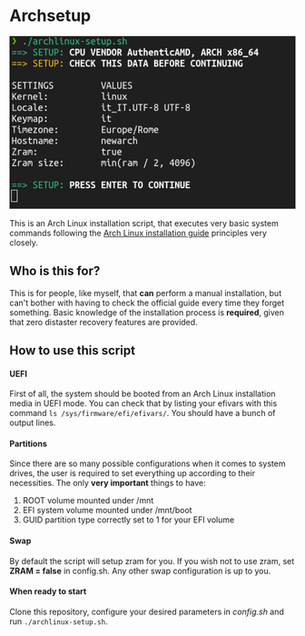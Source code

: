 # Archsetup
<p align="center">
  <img src="https://github.com/iOmega8561/Archsetup/blob/master/screenshot.png?raw=true" />
</p>

This is an Arch Linux installation script, that executes very basic system commands following the [Arch Linux installation guide](https://wiki.archlinux.org/title/installation_guide) principles very closely.

## Who is this for?
This is for people, like myself, that **can** perform a manual installation, but can't bother with having to check the official guide every time they forget something. Basic knowledge of the installation process is **required**, given that zero distaster recovery features are provided.

## How to use this script
#### UEFI
First of all, the system should be booted from an Arch Linux installation media in UEFI mode. You can check that by listing your efivars with this command ```ls /sys/firmware/efi/efivars/```. You should have a bunch of output lines.

#### Partitions
Since there are so many possible configurations when it comes to system drives, the user is required to set everything up according to their necessities. 
The only **very important** things to have:
1. ROOT volume mounted under /mnt
2. EFI system volume mounted under /mnt/boot
4. GUID partition type correctly set to 1 for your EFI volume

#### Swap
By default the script will setup zram for you. If you wish not to use zram, set **ZRAM = false** in config.sh.
Any other swap configuration is up to you.

#### When ready to start
Clone this repository, configure your desired parameters in *config.sh* and run ```./archlinux-setup.sh```.

